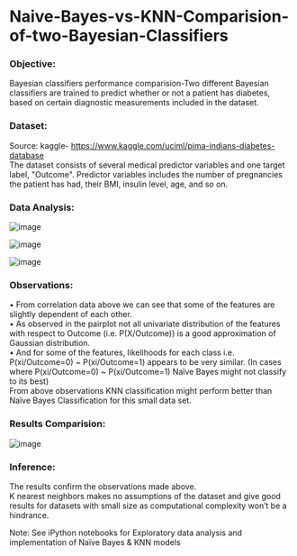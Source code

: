 # Naive-Bayes-vs-KNN-Comparision-of-two-Bayesian-Classifiers


### Objective:
Bayesian classifiers performance comparision-Two different Bayesian classifiers are trained to predict whether or not a patient has diabetes, based on certain diagnostic measurements included in the dataset.

### Dataset:
Source: kaggle- https://www.kaggle.com/uciml/pima-indians-diabetes-database <br />
The dataset consists of several medical predictor variables and one target label, "Outcome". Predictor variables includes the number of pregnancies the patient has had, their BMI, insulin level, age, and so on. 

### Data Analysis:

![image](https://user-images.githubusercontent.com/24207916/140412850-b9260fb7-ebeb-4a39-9279-220b830c747a.png)

![image](https://user-images.githubusercontent.com/24207916/140412893-d71c9f11-bfa6-4709-b8c5-cd28650af8f7.png)

![image](https://user-images.githubusercontent.com/24207916/140412924-d6b07946-86f4-43d6-8820-cf66fdaf488c.png)


### Observations:
•	From correlation data above we can see that some of the features are slightly dependent of each other.<br />
•	As observed in the pairplot not all univariate distribution of the features with respect to Outcome (i.e. P(X/Outcome)) is a good approximation of Gaussian distribution.<br />
•	And for some of the features, likelihoods for each class i.e. P(xi/Outcome=0) ~ P(xi/Outcome=1) appears to be very similar. (In cases where P(xi/Outcome=0) ~ P(xi/Outcome=1) Naïve Bayes might not classify to its best)<br />
From above observations KNN classification might perform better than Naïve Bayes Classification for this small data set.<br /> 

### Results Comparision:

![image](https://user-images.githubusercontent.com/24207916/140413488-f6acb680-cac3-4dfa-a9b1-e6849a384c56.png)


### Inference:
The results confirm the observations made above.<br />
K nearest neighbors makes no assumptions of the dataset and give good results for datasets with small size as computational complexity won’t be a hindrance.<br />

Note: See iPython notebooks for Exploratory data analysis and implementation of Naïve Bayes & KNN models

